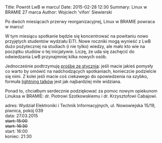 Title: Powrót LwB w marcu!
Date: 2015-02-28 12:30
Summary: Linux w BRAMIE 27 marca
Author: Wojciech 'vifon' Siewierski

Po dwóch miesiącach przerwy reorganizacyjnej, Linux w BRAMIE powraca w
marcu!

W tym miesiącu spotkanie będzie się koncentrować na powitaniu nowo
przyjętych studentów wydziału EiTI. Nowe roczniki mogą wynieść z LwB
dużo pożytecznej na studiach (i nie tylko) wiedzy, ale mało kto wie na
początku studiów o tej inicjatywie. Liczę, że uda się zachęcić do
odwiedzania LwB przynajmniej kilka nowych osób.

Jednocześnie podtrzymuję [prośbę ze stycznia][1]: jeśli macie jakieś
pomysły co warto by omówić na nadchodzących spotkaniach, konieczcie
podzielcie się nimi. Z kolei jeśli macie coś ciekawego do opowiedzenia
na szybko, formuła [lightning talków][2] jest jak najbardziej mile
widziana.

[1]: {filename}./005-spotkanie-styczniowe.md
[2]: http://en.wikipedia.org/wiki/Lightning_talk

Ponad to, chciałbym serdecznie podziękować za pomoc nowym opiekunom
Linuksa w BRAMIE: dr. Piotrowi Szotkowskiemu i dr. Krzysztofowi
Cabajowi.

adres: Wydział Elektroniki i Technik Informacyjnych, ul. Nowowiejska 15/19, piwnica, pokój 039  
data: 27.03.2015  
<strike>start: 15:00</strike>  
<strike>start: 16:30</strike>  
start: 16:00  
koniec: 21:30

